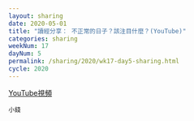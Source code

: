```yaml
---
layout: sharing
date: 2020-05-01
title: "讀經分享： 不正常的日子？該注目什麼？(YouTube)"
categories: sharing
weekNum: 17
dayNum: 5
permalink: /sharing/2020/wk17-day5-sharing.html
cycle: 2020
---
```


[YouTube視頻](https://youtu.be/upvwIb33haA)

`小錢`
